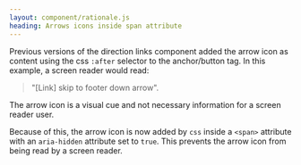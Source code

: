 ```yaml
---
layout: component/rationale.js
heading: Arrows icons inside span attribute
---
```


Previous versions of the direction links component added the arrow icon as content using the css `:after` selector to the anchor/button tag.
In this example, a screen reader would read:

> "[Link] skip to footer down arrow".

The arrow icon is a visual cue and not necessary information for a screen reader user. 

Because of this, the arrow icon is now added by `css` inside a `<span>` attribute with an `aria-hidden` attribute set to `true`. This prevents the arrow icon from being read by a screen reader. 

